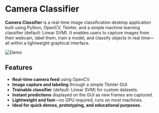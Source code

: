 # Camera Classifier

**Camera Classifier** is a real-time image classification desktop application built using Python, OpenCV, Tkinter, and a simple machine learning classifier (default: Linear SVM). It enables users to capture images from their webcam, label them, train a model, and classify objects in real time—all within a lightweight graphical interface.

 ![Demo](/camera.gif)

## Features

- **Real-time camera feed** using OpenCV.
- **Image capture and labeling** through a simple Tkinter GUI.
- **Trainable classifier** (default: Linear SVM) for custom datasets.
- **Instant predictions** displayed on the GUI as new frames are captured.
- **Lightweight and fast**—no GPU required, runs on most machines.
- **Ideal for quick demos, prototyping, and educational purposes.**



